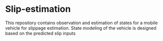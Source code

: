# Slip-estimation
This repository contains observation and estimation of states for  a mobile vehicle for slippage estimation.
State modeling of the vehicle is designed based on the predicted slip inputs
